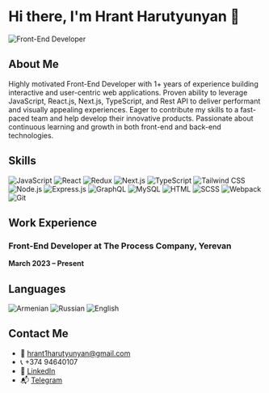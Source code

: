 # Hi there, I'm Hrant Harutyunyan 👋

![Front-End Developer](https://img.shields.io/badge/Front--End%20Developer-%2300D4FF.svg?style=for-the-badge&logo=javascript&logoColor=white)

## About Me
Highly motivated Front-End Developer with 1+ years of experience building interactive and user-centric web applications. Proven ability to leverage JavaScript, React.js, Next.js, TypeScript, and Rest API to deliver performant and visually appealing experiences. Eager to contribute my skills to a fast-paced team and help develop their innovative products. Passionate about continuous learning and growth in both front-end and back-end technologies.

## Skills
![JavaScript](https://img.shields.io/badge/JavaScript-%23F7DF1E.svg?style=for-the-badge&logo=javascript&logoColor=black)
![React](https://img.shields.io/badge/React-%2320232A.svg?style=for-the-badge&logo=react&logoColor=%2361DAFB)
![Redux](https://img.shields.io/badge/Redux-%23764ABC.svg?style=for-the-badge&logo=redux&logoColor=white)
![Next.js](https://img.shields.io/badge/Next.js-%23000000.svg?style=for-the-badge&logo=nextdotjs&logoColor=white)
![TypeScript](https://img.shields.io/badge/TypeScript-%23007ACC.svg?style=for-the-badge&logo=typescript&logoColor=white)
![Tailwind CSS](https://img.shields.io/badge/Tailwind%20CSS-%2338B2AC.svg?style=for-the-badge&logo=tailwind-css&logoColor=white)
![Node.js](https://img.shields.io/badge/Node.js-%23339933.svg?style=for-the-badge&logo=nodedotjs&logoColor=white)
![Express.js](https://img.shields.io/badge/Express.js-%23000000.svg?style=for-the-badge&logo=express&logoColor=white)
![GraphQL](https://img.shields.io/badge/GraphQL-%23E10098.svg?style=for-the-badge&logo=graphql&logoColor=white)
![MySQL](https://img.shields.io/badge/MySQL-%234479A1.svg?style=for-the-badge&logo=mysql&logoColor=white)
![HTML](https://img.shields.io/badge/HTML-%23E34F26.svg?style=for-the-badge&logo=html5&logoColor=white)
![SCSS](https://img.shields.io/badge/SCSS-%23CC6699.svg?style=for-the-badge&logo=sass&logoColor=white)
![Webpack](https://img.shields.io/badge/Webpack-%238DD6F9.svg?style=for-the-badge&logo=webpack&logoColor=black)
![Git](https://img.shields.io/badge/Git-%23F05033.svg?style=for-the-badge&logo=git&logoColor=white)

## Work Experience

### Front-End Developer at The Process Company, Yerevan
**March 2023 – Present**

## Languages
![Armenian](https://img.shields.io/badge/Armenian-native-brightgreen)
![Russian](https://img.shields.io/badge/Russian-B1-blue)
![English](https://img.shields.io/badge/English-B1-blue)

## Contact Me
- 📧 [hrant1harutyunyan@gmail.com](mailto:hrant1harutyunyan@gmail.com)
- 📞 +374 94640107
- 💼 [LinkedIn](https://www.linkedin.com/in/hrant-harutyunyan)
- 📬 [Telegram](https://t.me/hrant0107)



<!--
**hrant0107/hrant0107** is a ✨ _special_ ✨ repository because its `README.md` (this file) appears on your GitHub profile.

Here are some ideas to get you started:

- 🔭 I’m currently working on ...
- 🌱 I’m currently learning ...
- 👯 I’m looking to collaborate on ...
- 🤔 I’m looking for help with ...
- 💬 Ask me about ...
- 📫 How to reach me: ...
- 😄 Pronouns: ...
- ⚡ Fun fact: ...
-->

